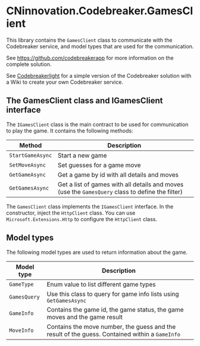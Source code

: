 ﻿# CNinnovation.Codebreaker.GamesClient

This library contains the `GamesClient` class to communicate with the Codebreaker service, and model types that are used for the communication.

See https://github.com/codebreakerapp for more information on the complete solution.

See [Codebreakerlight](https://github.com/codebreakerapp/codebreakerlight) for a simple version of the Codebreaker solution with a Wiki to create your own Codebreaker service.

## The GamesClient class and IGamesClient interface

The `IGamesClient` class is the main contract to be used for communication to play the game. It contains the following methods:

| Method     | Description        |
|------------|--------------------|
| `StartGameAsync` | Start a new game |
| `SetMoveAsync` | Set guesses for a game move |
| `GetGameAsync` | Get a game by id with all details and moves |
| `GetGamesAsync` | Get a list of games with all details and moves (use the `GamesQuery` class to define the filter) |


The `GamesClient` class implements the `IGamesClient` interface. In the constructor, inject the `HttpClient` class. You can use `Microsoft.Extensions.Http` to configure the `HttpClient` class.

## Model types

The following model types are used to return information about the game.

| Model type | Description |
|------------|-------------|
| `GameType` | Enum value to list different game types |
| `GamesQuery` | Use this class to query for game info lists using `GetGamesAsync` |
| `GameInfo` | Contains the game id, the game status, the game moves and the game result |
| `MoveInfo` | Contains the move number, the guess and the result of the guess. Contained within a `GameInfo` |
